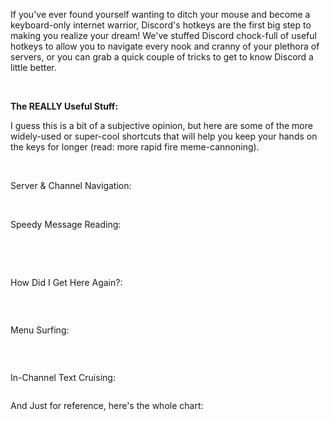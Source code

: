 <p>If you've ever found yourself wanting to ditch your mouse and become a keyboard-only internet warrior, Discord's hotkeys are the first big step to making you realize your dream! We've stuffed Discord chock-full of useful hotkeys to allow you to navigate every nook and cranny of your plethora of servers, or you can grab a quick couple of tricks to get to know Discord a little better.</p>
<p> </p>
<p><span class="wysiwyg-underline"><strong><span class="wysiwyg-font-size-large">The REALLY Useful Stuff:</span></strong></span></p>
<p><span class="wysiwyg-font-size-medium">I guess this is a bit of a subjective opinion, but here are some of the more widely-used or super-cool shortcuts that will help you keep your hands on the keys for longer (read: more rapid fire meme-cannoning).</span></p>
<p> </p>
<p><span class="wysiwyg-underline wysiwyg-font-size-large">Server &amp; Channel Navigation:</span></p>
<p>  <strong><span class="wysiwyg-underline wysiwyg-font-size-medium"><img src="https://support.discord.com/hc/en-us/article_attachments/211203807/nav_servers.png" alt=""><img src="https://support.discord.com/hc/en-us/article_attachments/211069348/nav_channels.png" alt=""></span></strong></p>
<p><span class="wysiwyg-underline wysiwyg-font-size-large">Speedy Message Reading:</span></p>
<p> <strong><span class="wysiwyg-underline wysiwyg-font-size-medium"><img src="https://support.discord.com/hc/en-us/article_attachments/211069728/nav_unread_channels.png" alt=""><img src="https://support.discord.com/hc/en-us/article_attachments/211069308/nav_unread_channels_mentions.png" alt=""></span></strong></p>
<p><img src="https://support.discord.com/hc/en-us/article_attachments/211069768/mark_channel_read.png" alt=""><img src="https://support.discord.com/hc/en-us/article_attachments/211069788/mark_server_read.png" alt=""> </p>
<p><span class="wysiwyg-underline wysiwyg-font-size-large">How Did I Get Here Again?:</span></p>
<p><strong><span class="wysiwyg-underline wysiwyg-font-size-medium"><img src="https://support.discord.com/hc/en-us/article_attachments/211204327/toggle_hotkeys.png" alt=""><img src="https://support.discord.com/hc/en-us/article_attachments/211204387/return_previous_text_channel.png" alt=""></span></strong></p>
<p><img class="wysiwyg-text-align-center" src="https://support.discord.com/hc/en-us/article_attachments/211204407/return_active_audio_channel.png" alt="">  </p>
<p><span class="wysiwyg-underline wysiwyg-font-size-large">Menu Surfing:</span></p>
<p><img src="https://support.discord.com/hc/en-us/article_attachments/211206547/toggle_pins_popout.png" alt=""><img src="https://support.discord.com/hc/en-us/article_attachments/211206587/toggle_mentions_popout.png" alt=""></p>
<p><img src="https://support.discord.com/hc/en-us/article_attachments/211206687/toggle_member_list.png" alt=""><img src="https://support.discord.com/hc/en-us/article_attachments/211206707/toggle_emoji_picker.png" alt=""> </p>
<p><span class="wysiwyg-underline wysiwyg-font-size-large">In-Channel Text Cruising:</span></p>
<p><img src="https://support.discord.com/hc/en-us/article_attachments/211206727/scrollchat_up_down.png" alt=""><img src="https://support.discord.com/hc/en-us/article_attachments/211206747/jump_unread.png" alt=""></p>
<p>And Just for reference, here's the whole chart:</p>
<p> <img class="shadow" src="https://support.discord.com/hc/en-us/article_attachments/211072848/Fulle_Keyboard_image.png" alt=""></p>
<p> </p>